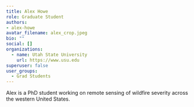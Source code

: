 ```yaml
---
title: Alex Howe
role: Graduate Student
authors:
- alex-howe
avatar_filename: alex_crop.jpeg
bio: ""
social: []
organizations:
  - name: Utah State University
    url: https://www.usu.edu
superuser: false
user_groups:
  - Grad Students
---
```

<!--StartFragment-->

Alex is a PhD student working on remote sensing of wildfire severity across the western United States.

<!--EndFragment-->
